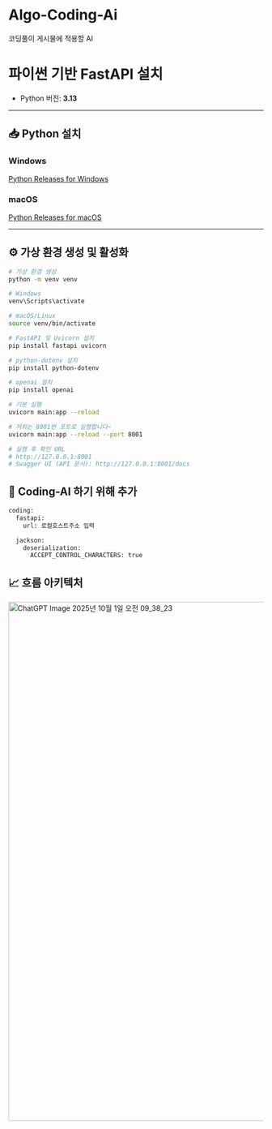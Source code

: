 # Algo-Coding-Ai
코딩풀이 게시물에 적용할 AI

# 파이썬 기반 FastAPI 설치

- Python 버전: **3.13**

---

## 📥 Python 설치

### Windows
[Python Releases for Windows](https://www.python.org/downloads/windows/)

### macOS
[Python Releases for macOS](https://www.python.org/downloads/macos/)

---

## ⚙️ 가상 환경 생성 및 활성화

```bash
# 가상 환경 생성
python -m venv venv

# Windows
venv\Scripts\activate

# macOS/Linux
source venv/bin/activate

# FastAPI 및 Uvicorn 설치
pip install fastapi uvicorn

# python-dotenv 설치
pip install python-dotenv

# openai 설치
pip install openai

# 기본 실행
uvicorn main:app --reload

# 저희는 8001번 포트로 실행합니다~
uvicorn main:app --reload --port 8001

# 실행 후 확인 URL
# http://127.0.0.1:8001
# Swagger UI (API 문서): http://127.0.0.1:8001/docs

```

## 🤖 Coding-AI 하기 위해 추가
``` bash
coding:
  fastapi:
    url: 로컬호스트주소 입력

  jackson:
    deserialization:
      ACCEPT_CONTROL_CHARACTERS: true
```
## 📈 흐름 아키텍처
<img width="1536" height="1024" alt="ChatGPT Image 2025년 10월 1일 오전 09_38_23" src="https://github.com/user-attachments/assets/91073e27-9a38-4e81-bd9e-839beae80a17" />
